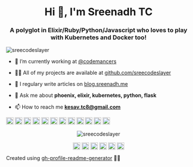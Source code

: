 <h1 align="center">Hi 👋, I'm Sreenadh TC</h1>
<h3
 align="center">A polyglot in Elixir/Ruby/Python/Javascript who loves
 to play with Kubernetes and Docker too!</h3>
<p align="left"> <img src="https://komarev.com/ghpvc/?username=sreecodeslayer" alt="sreecodeslayer" /> </p>

- 🔭 I’m currently working at [@codemancers](codemancers.com)

- 👨‍💻 All of my projects are available at [github.com/sreecodeslayer](https://github.com/sreecodeslayer)

- 📝 I regulary write articles on [blog.sreenadh.me](https://blog.sreenadh.me)

- 💬 Ask me about **phoenix, elixir, kubernetes, python, flask**

- 📫 How to reach me **kesav.tc8@gmail.com**

<p
 align="left"><img 
src="https://konpa.github.io/devicon/devicon.git/icons/vuejs/vuejs-original-wordmark.svg"
 alt="vuejs" width="20" height="20"/> <img 
src="https://konpa.github.io/devicon/devicon.git/icons/react/react-original-wordmark.svg"
 alt="react" width="20" height="20"/> <img 
src="https://konpa.github.io/devicon/devicon.git/icons/amazonwebservices/amazonwebservices-original-wordmark.svg"
 alt="amazonwebservices" width="20" height="20"/> <img 
src="https://konpa.github.io/devicon/devicon.git/icons/bootstrap/bootstrap-plain.svg"
 alt="bootstrap" width="20" height="20"/> <img 
src="https://konpa.github.io/devicon/devicon.git/icons/docker/docker-original-wordmark.svg"
 alt="docker" width="20" height="20"/> <img 
src="https://konpa.github.io/devicon/devicon.git/icons/javascript/javascript-original.svg"
 alt="javascript" width="20" height="20"/> <img 
src="https://konpa.github.io/devicon/devicon.git/icons/mongodb/mongodb-original-wordmark.svg"
 alt="mongodb" width="20" height="20"/> <img 
src="https://konpa.github.io/devicon/devicon.git/icons/postgresql/postgresql-original-wordmark.svg"
 alt="postgresql" width="20" height="20"/> <img 
src="https://konpa.github.io/devicon/devicon.git/icons/rails/rails-original-wordmark.svg"
 alt="rails" width="20" height="20"/> <img 
src="https://konpa.github.io/devicon/devicon.git/icons/redis/redis-original-wordmark.svg"
 alt="redis" width="20" height="20"/> <img 
src="https://konpa.github.io/devicon/devicon.git/icons/ruby/ruby-original-wordmark.svg"
 alt="ruby" width="20" height="20"/> <img 
src="https://konpa.github.io/devicon/devicon.git/icons/python/python-original-wordmark.svg"
 alt="python" width="20" height="20"/></p><p 
align="center"> <img 
src="https://github-readme-stats.vercel.app/api?username=sreecodeslayer&show_icons=true"
 alt="sreecodeslayer" /> </p>

<p align="center"> 
<a
 href="https://dev.to/sreecodeslayer" target="blank"><img 
align="center" 
src="https://cdn.jsdelivr.net/npm/simple-icons@3.0.1/icons/dev-dot-to.svg"
 alt="sreecodeslayer" height="20" width="20" /></a>
<a 
href="https://twitter.com/@imsreenadh" target="blank"><img 
align="center" 
src="https://cdn.jsdelivr.net/npm/simple-icons@3.0.1/icons/twitter.svg" 
alt="@imsreenadh" height="20" width="20" /></a>
<a 
href="https://linkedin.com/in/sreenadh-tc" target="blank"><img 
align="center" 
src="https://cdn.jsdelivr.net/npm/simple-icons@3.0.1/icons/linkedin.svg"
 alt="sreenadh-tc" height="20" width="20" /></a>
<a 
href="https://stackoverflow.com/users/6220432" target="blank"><img 
align="center" 
src="https://cdn.jsdelivr.net/npm/simple-icons@3.0.1/icons/stackoverflow.svg"
 alt="6220432" height="20" width="20" /></a>
<a 
href="https://fb.com/imsreenadh" target="blank"><img 
align="center" 
src="https://cdn.jsdelivr.net/npm/simple-icons@3.0.1/icons/facebook.svg"
 alt="imsreenadh" height="20" width="20" /></a>
<a 
href="https://instagram.com/imsreenadh" target="blank"><img 
align="center" 
src="https://cdn.jsdelivr.net/npm/simple-icons@3.0.1/icons/instagram.svg"
 alt="imsreenadh" height="20" width="20" /></a>
</p>


Created using [gh-profile-readme-generator](https://rahuldkjain.github.io/gh-profile-readme-generator/) 👏🏼

